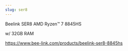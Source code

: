 ```yaml
---
slug: ser8
---
```

Beelink SER8 AMD Ryzen™ 7 8845HS

w/ 32GB RAM

https://www.bee-link.com/products/beelink-ser8-8845hs
